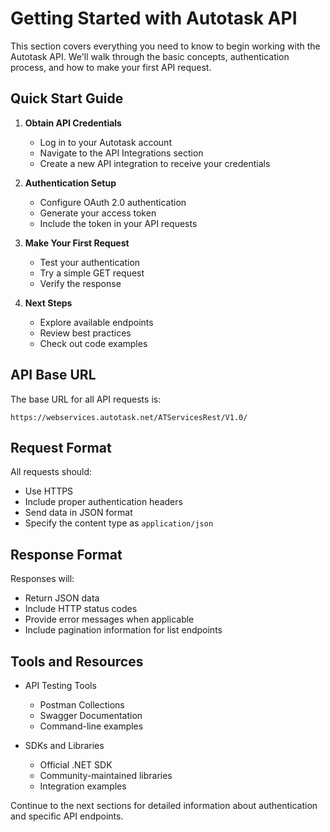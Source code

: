 # Getting Started with Autotask API

This section covers everything you need to know to begin working with the Autotask API. We'll walk through the basic concepts, authentication process, and how to make your first API request.

## Quick Start Guide

1. **Obtain API Credentials**
   - Log in to your Autotask account
   - Navigate to the API Integrations section
   - Create a new API integration to receive your credentials

2. **Authentication Setup**
   - Configure OAuth 2.0 authentication
   - Generate your access token
   - Include the token in your API requests

3. **Make Your First Request**
   - Test your authentication
   - Try a simple GET request
   - Verify the response

4. **Next Steps**
   - Explore available endpoints
   - Review best practices
   - Check out code examples

## API Base URL

The base URL for all API requests is:
```
https://webservices.autotask.net/ATServicesRest/V1.0/
```

## Request Format

All requests should:
- Use HTTPS
- Include proper authentication headers
- Send data in JSON format
- Specify the content type as `application/json`

## Response Format

Responses will:
- Return JSON data
- Include HTTP status codes
- Provide error messages when applicable
- Include pagination information for list endpoints

## Tools and Resources

- API Testing Tools
  - Postman Collections
  - Swagger Documentation
  - Command-line examples

- SDKs and Libraries
  - Official .NET SDK
  - Community-maintained libraries
  - Integration examples

Continue to the next sections for detailed information about authentication and specific API endpoints.
